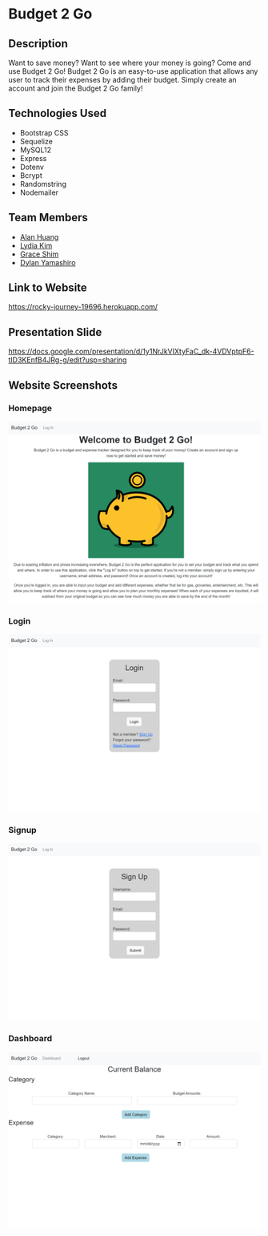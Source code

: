 # Budget 2 Go

## Description
Want to save money? Want to see where your money is going? Come and use Budget 2 Go! Budget 2 Go is an easy-to-use application that allows any user to track their expenses by adding their budget. Simply create an account and join the Budget 2 Go family!

## Technologies Used
- Bootstrap CSS
- Sequelize
- MySQL12
- Express
- Dotenv
- Bcrypt
- Randomstring
- Nodemailer

## Team Members
- [Alan Huang](https://github.com/ahuang23)
- [Lydia Kim](https://github.com/lydiakim10)
- [Grace Shim](https://github.com/GraceShim)
- [Dylan Yamashiro](https://github.com/dylster1995)

## Link to Website
https://rocky-journey-19696.herokuapp.com/

## Presentation Slide
https://docs.google.com/presentation/d/1y1NrJkVIXtyFaC_dk-4VDVptpF6-tID3KEnfB4JRg-g/edit?usp=sharing

## Website Screenshots
### Homepage
![Alttext](./public/images/homepage.png)

### Login
![Alttext](./public/images/login.png)

### Signup
![Alttext](./public/images/signup.png)

### Dashboard
![Alttext](./public/images/dashboard.png)